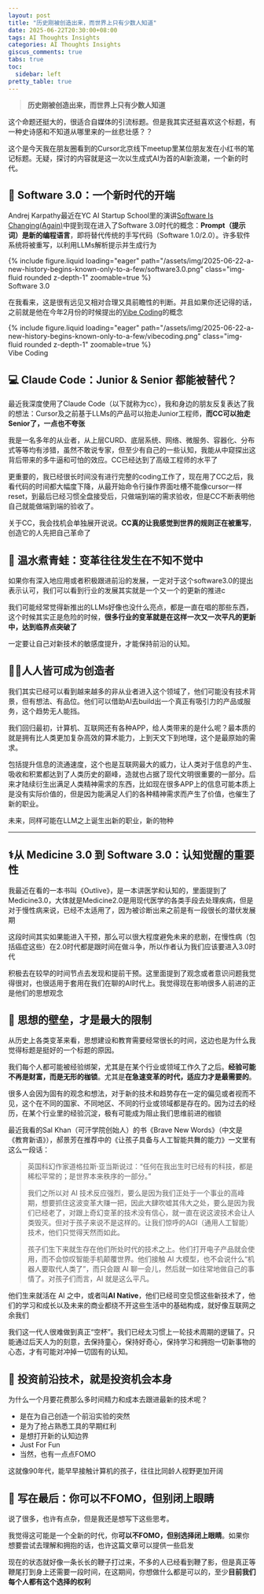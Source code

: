 ```yaml
---
layout: post
title: "历史刚被创造出来，而世界上只有少数人知道"
date: 2025-06-22T20:30:00+08:00
tags: AI Thoughts Insights
categories: AI Thoughts Insights
giscus_comments: true
tabs: true
toc:
  sidebar: left
pretty_table: true
---
```


> **历史刚被创造出来，而世界上只有少数人知道**

这个命题还挺大的，很适合自媒体的引流标题。但是我其实还挺喜欢这个标题，有一种史诗感和不知道从哪里来的一丝悲壮感？？

这个是今天我在朋友圈看到的Cursor北京线下meetup里某位朋友发在小红书的笔记标题。无疑，探讨的内容就是这一次以生成式AI为首的AI新浪潮，一个新的时代。

## **📜** Software 3.0：一个新时代的开端

Andrej Karpathy最近在YC AI Startup School里的演讲[Software Is Changing(Again)](https://www.youtube.com/watch?v=LCEmiRjPEtQ)中提到现在进入了Software 3.0时代的概念：**Prompt（提示词）是新的编程语言**，即将替代传统的手写代码（Software 1.0/2.0）。许多软件系统将被重写，以利用LLMs解析提示并生成行为

<div class="row mt-3">
    <div class="col-sm mt-0 mb-0">
        {% include figure.liquid loading="eager" path="/assets/img/2025-06-22-a-new-history-begins-known-only-to-a-few/software3.0.png" class="img-fluid rounded z-depth-1" zoomable=true %}
    </div>
</div>
<div class="caption mt-0">
    Software 3.0
</div>

在我看来，这是很有远见又相对合理又具前瞻性的判断。并且如果你还记得的话，之前就是他在今年2月份的时候提出的[Vibe Coding](https://x.com/karpathy/status/1886192184808149383?lang=en)的概念

<div class="row mt-3">
    <div class="col-sm mt-0 mb-0">
        {% include figure.liquid loading="eager" path="/assets/img/2025-06-22-a-new-history-begins-known-only-to-a-few/vibecoding.png" class="img-fluid rounded z-depth-1" zoomable=true %}
    </div>
</div>
<div class="caption mt-0">
    Vibe Coding
</div>

## 💻 Claude Code：Junior & Senior 都能被替代？

最近我深度使用了Claude Code（以下就称为cc），我和身边的朋友反复表达了我的想法：Cursor及之前基于LLMs的产品可以抬走Junior工程师，**而CC可以抬走Senior了，一点也不夸张**

我是一名多年的从业者，从上层CURD、底层系统、网络、微服务、容器化、分布式等等均有涉猎，虽然不敢说专家，但至少有自己的一些认知，我能从中窥探出这背后带来的多牛逼和可怕的效应。CC已经达到了高级工程师的水平了

更重要的，我已经很长时间没有进行完整的coding工作了，现在用了CC之后，我看代码的时间都大幅度下降，从最开始命令行操作界面吐槽不能像cursor一样reset，到最后已经习惯全盘接受后，只做端到端的需求验收，但是CC不断表明他自己就能做端到端的验收了。

关于CC，我会找机会单独展开说说。**CC真的让我感觉到世界的规则正在被重写**，创造它的人先把自己革命了

## 🔁 温水煮青蛙：变革往往发生在不知不觉中

如果你有深入地应用或者积极跟进前沿的发展，一定对于这个software3.0的提出表示认可，我们可以看到行业的发展其实就是一个又一个的更新的推进c

我们可能经常觉得新推出的LLMs好像也没什么亮点，都是一直在唱的那些东西，这个时候其实正是危险的时候，**很多行业的变革就是在这样一次又一次平凡的更新中，达到临界点突破了**

一定要让自己对新技术的敏感度提升，才能保持前沿的认知。

## 🧑‍💻人人皆可成为创造者

我们其实已经可以看到越来越多的非从业者进入这个领域了，他们可能没有技术背景，但有想法、有品位。他们可以借助AI去build出一个真正有吸引力的产品或服务，这个趋势无人能挡。

我们回归最初，计算机、互联网还有各种APP，给人类带来的是什么呢？最本质的就是拥有比人类更加复杂高效的算术能力，上到天文下到地理，这个是最原始的需求。

包括提升信息的流通速度，这个也是互联网最大的威力，让人类对于信息的产生、吸收和积累都达到了人类历史的巅峰，造就也占据了现代文明很重要的一部分。后来才陆续衍生出满足人类精神需求的东西，比如现在很多APP上的信息可能本质上是没有实际价值的，但是因为能满足人们的各种精神需求而产生了价值，也催生了新的职业。

未来，同样可能在LLM之上诞生出新的职业，新的物种

---

## ⚕️从 Medicine 3.0 到 Software 3.0：认知觉醒的重要性

我最近在看的一本书叫《Outlive》，是一本讲医学和认知的，里面提到了Medicine3.0，大体就是Medicine2.0是用现代医学的各类手段去处理疾病，但是对于慢性病来说，已经不太适用了，因为被诊断出来之前是有一段很长的潜伏发展期

这段时间其实如果能进入干预，那么可以很大程度避免未来的悲剧，在慢性病（包括癌症这些）在2.0时代都是跟时间在做斗争，所以作者认为我们应该要进入3.0时代

积极去在较早的时间节点去发现和提前干预。这里面提到了观念或者意识问题我觉得很对，也很适用于套用在我们在聊的AI时代上。我觉得现在影响很多人前进的正是他们的思想观念

## 🧱 思想的壁垒，才是最大的限制

从历史上各类变革来看，思想建设和教育需要经常很长的时间，这边也是为什么我觉得标题是挺好的一个标题的原因。

我们每个人都可能被经验绑架，尤其是在某个行业或领域工作久了之后。**经验可能不再是财富，而是无形的枷锁**。尤其是**在急速变革的时代，适应力才是最需要的**。

很多人会因为固有的观念和想法，对于新的技术和趋势存在一定的偏见或者视而不见，这个在不同的国家、不同地区、不同的行业或领域都是存在的。因为过去的经历，在某个行业里的经验沉淀，极有可能成为阻止我们思维前进的枷锁

最近我看的Sal Khan（可汗学院创始人）的书《Brave New Words》（中文是《教育新语》），郝景芳在推荐中的《让孩子具备与人工智能共舞的能力》一文里有这么一段话：

> 英国科幻作家道格拉斯·亚当斯说过：“任何在我出生时已经有的科技，都是稀松平常的；是世界本来秩序的一部分。”
>
> 我们之所以对 AI 技术反应强烈，要么是因为我们正处于一个事业的高峰期，想要抓住这波变革大赚一把，因此大肆吹嘘其伟大之处，要么是因为我们已经老了，对跟上奇幻变革的技术没有信心，就一直在说这波技术会让人类毁灭。但对于孩子来说不是这样的。让我们惊呼的AGI（通用人工智能）技术，他们只觉得天然而如此。
>
> 孩子们生下来就生存在他们所处时代的技术之上。他们打开电子产品就会使用，而不会惊叹智能手机颠覆世界。他们接触 AI 大模型，也不会说什么“机器人要取代人类了”，而只会跟 AI 聊一会儿，然后就一如往常地做自己的事情了。对孩子们而言，AI 就是这么平凡。

他们生来就活在 AI 之中，或者叫**AI Native**，他们已经司空见惯这些新技术了，他们的学习和成长以及未来的商业都绕不开这些生活中的基础构成，就好像互联网之余我们

我们这一代人很难做到真正“空杯”。我们已经太习惯上一轮技术周期的逻辑了。只能通过后天人为的刻意，去保持童心，保持好奇心，保持学习和拥抱一切新事物的心态，才有可能对冲掉一切固有的认知。

## 💸 投资前沿技术，就是投资机会本身

为什么一个月要花费那么多时间精力和成本去跟进最新的技术呢？

- 是在为自己创造一个前沿实验的突然
- 是为了抢占熟悉工具的早期红利
- 是想打开新的认知边界
- Just For Fun
- 当然，也有一点点FOMO

这就像90年代，能早早接触计算机的孩子，往往比同龄人视野更加开阔

## 📍 写在最后：你可以不FOMO，但别闭上眼睛

说了很多，也许有点杂，但是我还是想写下这些思考。

我觉得这可能是一个全新的时代，你**可以不FOMO，但别选择闭上眼睛**。如果你想要尝试去理解和拥抱的话，也许这篇文章可以提供一些启发

现在的状态就好像一条长长的鞭子打过来，不多的人已经看到鞭了影，但是真正等鞭尾打到身上还需要一段时间，在这期间，你想做什么都是可以的，至少**目前我们每个人都有这个选择的权利**
